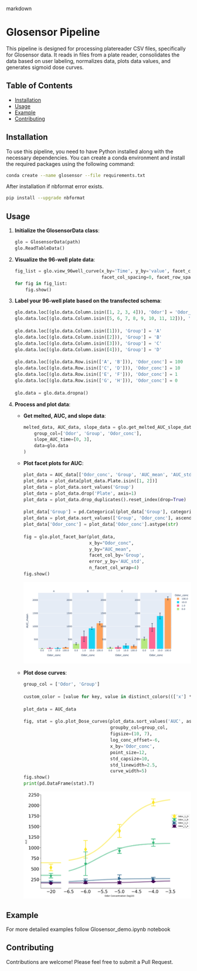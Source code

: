markdown
# Glosensor Pipeline

This pipeline is designed for processing platereader CSV files, specifically for Glosensor data. It reads in files from a plate reader, consolidates the data based on user labeling, normalizes data, plots data values, and generates sigmoid dose curves.

## Table of Contents

- [Installation](#installation)
- [Usage](#usage)
- [Example](#example)
- [Contributing](#contributing)
  
## Installation

To use this pipeline, you need to have Python installed along with the necessary dependencies. You can create a conda environment and install the required packages using the following command:


```bash
conda create --name glosensor --file requirements.txt
```

After installation if nbformat error exists. 
```bash
pip install --upgrade nbformat
```

## Usage

 1. **Initialize the GlosensorData class**:
    ```python
    glo = GlosensorData(path)
    glo.ReadTableData()
    ```

 2. **Visualize the 96-well plate data**:
    ```python
    fig_list = glo.view_96well_curve(x_by='Time', y_by='value', facet_col_by='Column', facet_row_by='Row',
                                     facet_col_spacing=0, facet_row_spacing=0, n_facet_col_wrap=12)
    for fig in fig_list:
        fig.show()
    ```

 3. **Label your 96-well plate based on the transfected schema**:
    ```python
    glo.data.loc[(glo.data.Column.isin([1, 2, 3, 4])), 'Odor'] = 'Odor_1'
    glo.data.loc[(glo.data.Column.isin([5, 6, 7, 8, 9, 10, 11, 12])), 'Odor'] = 'Odor2'

    glo.data.loc[(glo.data.Column.isin([1])), 'Group'] = 'A'
    glo.data.loc[(glo.data.Column.isin([2])), 'Group'] = 'B'
    glo.data.loc[(glo.data.Column.isin([3])), 'Group'] = 'C'
    glo.data.loc[(glo.data.Column.isin([4])), 'Group'] = 'D'

    glo.data.loc[(glo.data.Row.isin(['A', 'B'])), 'Odor_conc'] = 100
    glo.data.loc[(glo.data.Row.isin(['C', 'D'])), 'Odor_conc'] = 10
    glo.data.loc[(glo.data.Row.isin(['E', 'F'])), 'Odor_conc'] = 1
    glo.data.loc[(glo.data.Row.isin(['G', 'H'])), 'Odor_conc'] = 0

    glo.data = glo.data.dropna()
    ```

 4. **Process and plot data**:
    - **Get melted, AUC, and slope data**:
        ```python
        melted_data, AUC_data, slope_data = glo.get_melted_AUC_slope_data(
            group_col=['Odor', 'Group', 'Odor_conc'],
            slope_AUC_time=[0, 3],
            data=glo.data
        )
        ```
        
    - **Plot facet plots for AUC**:
        ```python
        plot_data = AUC_data[['Odor_conc', 'Group', 'AUC_mean', 'AUC_std', 'Plate']]
        plot_data = plot_data[plot_data.Plate.isin([1, 2])]
        plot_data = plot_data.sort_values('Group')
        plot_data = plot_data.drop('Plate', axis=1)
        plot_data = plot_data.drop_duplicates().reset_index(drop=True)

        plot_data['Group'] = pd.Categorical(plot_data['Group'], categories=list(glo.data.Group.unique()), ordered=True)
        plot_data = plot_data.sort_values(['Group', 'Odor_conc'], ascending=[True, False])
        plot_data['Odor_conc'] = plot_data['Odor_conc'].astype(str)

        fig = glo.plot_facet_bar(plot_data,
                                 x_by="Odor_conc",
                                 y_by="AUC_mean",
                                 facet_col_by='Group',
                                 error_y_by='AUC_std',
                                 n_facet_col_wrap=4)
        fig.show()
        ```
        ![Bar Plot](./img/barplot.png)
    - **Plot dose curves**:
        ```python
        group_col = ['Odor', 'Group']

        custom_color = [value for key, value in distinct_colors((['x'] * len(AUC_data.Group.unique())), category='pastel').items()]

        plot_data = AUC_data

        fig, stat = glo.plot_Dose_curves(plot_data.sort_values('AUC', ascending=False),
                                         groupby_col=group_col,
                                         figsize=(10, 7),
                                         log_conc_offset=-6,
                                         x_by='Odor_conc',
                                         point_size=12,
                                         std_capsize=10,
                                         std_linewidth=2.5,
                                         curve_width=5)
        fig.show()
        print(pd.DataFrame(stat).T)
        ```
        ![Dose Curve](./img/dosecurve.png)
      
## Example

For more detailed examples follow Glosensor_demo.ipynb notebook

## Contributing

Contributions are welcome! Please feel free to submit a Pull Request.



